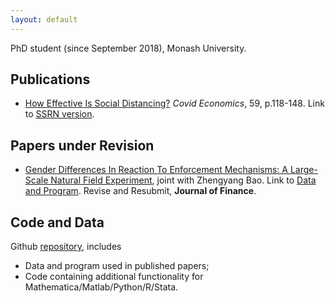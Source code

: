 ```yaml
---
layout: default
---
```


PhD student (since September 2018), Monash University.



## Publications

- [How Effective Is Social Distancing?](https://cepr.org/file/10060/download?token=eOeGMKrX) *Covid Economics*, 59, p.118-148. Link to [SSRN version](https://papers.ssrn.com/sol3/papers.cfm?abstract_id=3680321). 



## **Papers under Revision**

- [Gender Differences In Reaction To Enforcement Mechanisms: A Large-Scale Natural Field Experiment](https://papers.ssrn.com/sol3/papers.cfm?abstract_id=3641282), joint with Zhengyang Bao. Link to [Data and Program](https://github.com/difang-huang?tab=repositories). Revise and Resubmit, **Journal of Finance**.



## Code and Data

Github [repository](https://github.com/difang-huang?tab=repositories), includes

- Data and program used in published papers;
- Code containing additional functionality for Mathematica/Matlab/Python/R/Stata.
